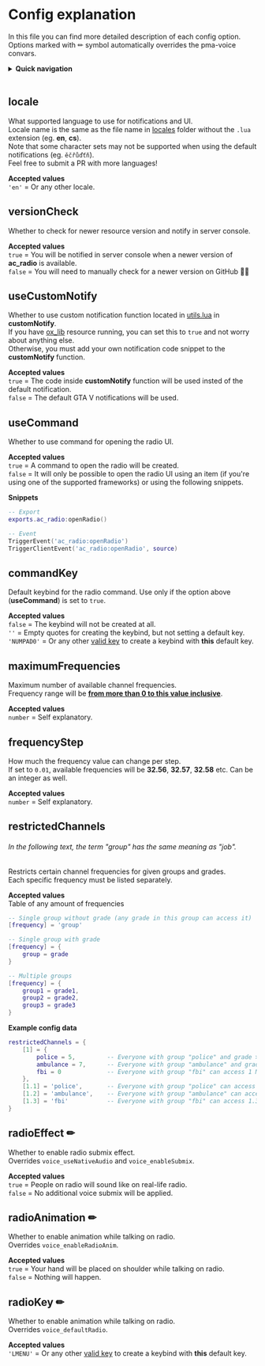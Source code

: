 # Config explanation
In this file you can find more detailed description of each config option.  
Options marked with ✏ symbol automatically overrides the pma-voice convars.

<details>
<summary><b>Quick navigation</b></summary>

- [locale](#locale)
- [versionCheck](#versioncheck)
- [useCustomNotify](#usecustomnotify)
- [useCommand](#usecommand)
- [commandKey](#commandkey)
- [maximumFrequencies](#maximumfrequencies)
- [frequencyStep](#frequencystep)
- [restrictedChannels](#restrictedchannels)
- [radioAnimation](#radioAnimation)
- [radioEffect](#radioEffect)
- [radioKey](#radioKey)
</details>

<br>

## locale
What supported language to use for notifications and UI.  
Locale name is the same as the file name in [locales](../locales) folder without the `.lua` extension (eg. **en**, **cs**).  
Note that some character sets may not be supported when using the default notifications (eg. `ěčřůďťň`).  
Feel free to submit a PR with more languages!

**Accepted values**  
`'en'` = Or any other locale.



## versionCheck
Whether to check for newer resource version and notify in server console.

**Accepted values**  
`true` = You will be notified in server console when a newer version of **ac_radio** is available.  
`false` = You will need to manually check for a newer version on GitHub 👎🏽



## useCustomNotify
Whether to use custom notification function located in [utils.lua](../resource/client/utils.lua) in **customNotify**.  
If you have [ox_lib](https://github.com/overextended/ox_lib) resource running, you can set this to `true` and not worry about anything else.  
Otherwise, you must add your own notification code snippet to the **customNotify** function.

**Accepted values**  
`true` = The code inside **customNotify** function will be used insted of the default notification.  
`false` = The default GTA V notifications will be used.



## useCommand
Whether to use command for opening the radio UI.

**Accepted values**  
`true` = A command to open the radio will be created.  
`false` = It will only be possible to open the radio UI using an item (if you're using one of the supported frameworks) or using the following snippets.

**Snippets**  
```lua
-- Export
exports.ac_radio:openRadio()

-- Event
TriggerEvent('ac_radio:openRadio')
TriggerClientEvent('ac_radio:openRadio', source)
```



## commandKey
Default keybind for the radio command. Use only if the option above (**useCommand**) is set to `true`.

**Accepted values**  
`false` = The keybind will not be created at all.  
`''` = Empty quotes for creating the keybind, but not setting a default key.   
`'NUMPAD0'` = Or any other [valid key](https://docs.fivem.net/docs/game-references/input-mapper-parameter-ids/keyboard) to create a keybind with **this** default key.



## maximumFrequencies
Maximum number of available channel frequencies.  
Frequency range will be <u>**from more than 0 to this value inclusive**</u>.

**Accepted values**  
`number` = Self explanatory.



## frequencyStep
How much the frequency value can change per step.  
If set to `0.01`, available frequencies will be **32.56**, **32.57**, **32.58** etc. Can be an integer as well.

**Accepted values**  
`number` = Self explanatory.



## restrictedChannels
###### In the following text, the term "group" has the same meaning as "job".
Restricts certain channel frequencies for given groups and grades.  
Each specific frequency must be listed separately.

**Accepted values**  
Table of any amount of frequencies
```lua
-- Single group without grade (any grade in this group can access it)
[frequency] = 'group'

-- Single group with grade
[frequency] = {
    group = grade
}

-- Multiple groups
[frequency] = {
    group1 = grade1,
    group2 = grade2,
    group3 = grade3
}
```

**Example config data**
```lua
restrictedChannels = {
    [1] = {
        police = 5,         -- Everyone with group "police" and grade >=5 can access 1 MHz
        ambulance = 7,      -- Everyone with group "ambulance" and grade >=7 can access 1 MHz
        fbi = 0             -- Everyone with group "fbi" can access 1 MHz
    },
    [1.1] = 'police',       -- Everyone with group "police" can access 1.1 MHz
    [1.2] = 'ambulance',    -- Everyone with group "ambulance" can access 1.2 MHz
    [1.3] = 'fbi'           -- Everyone with group "fbi" can access 1.3 MHz
}
```



## radioEffect ✏
Whether to enable radio submix effect.  
Overrides `voice_useNativeAudio` and `voice_enableSubmix`.

**Accepted values**  
`true` = People on radio will sound like on real-life radio.  
`false` = No additional voice submix will be applied.



## radioAnimation ✏
Whether to enable animation while talking on radio.  
Overrides `voice_enableRadioAnim`.

**Accepted values**  
`true` = Your hand will be placed on shoulder while talking on radio.  
`false` = Nothing will happen.



## radioKey ✏
Whether to enable animation while talking on radio.  
Overrides `voice_defaultRadio`.

**Accepted values**  
`'LMENU'` = Or any other [valid key](https://docs.fivem.net/docs/game-references/input-mapper-parameter-ids/keyboard) to create a keybind with **this** default key.